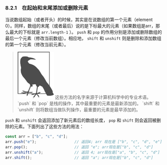 ### 8.2.1　在起始和末尾添加或删除元素

当说数组起始（或者开头）的时候，其实是在说数组的第一个元素（element 0）。同样，数组的末尾（或者最后）说的是下标最大的元素（如果数组是arr，那么最大的下标就是 `arr.length-1` ）。 `push` 和 `pop` 的作用分别是添加或删除数组的最后一个元素（修改当前数组）。相应地， `shift` 和 `unshift` 则是删除和添加数组的第一个元素（修改当前元素）。

> <img class="my_markdown" src="../images/2.png" style="width:116px;  height: 151px; " width="10%"/>
> 这些方法的名字来源于计算机科学中的专业术语。 `push` 和 `pop` 是栈的操作，其中最重要的元素是最新添加的。 `shift` 和 `unshift` 则将数组当做队列操作，最重要的元素是最早添加的。

`push` 和 `unshift` 会返回添加了新元素后的数组长度， `pop` 和 `shift` 则会返回被删除的元素。下面列出了这些方法的用法：

```javascript
const arr = ["b", "c", "d"];
arr.push("e");                 // 返回4; arr 现在是 ["b", "c", "d", "e"]
arr.pop();                     // 返回 "e"; arr现在是["b", "c", "d"]
arr.unshift("a");              // 返回 4; arr现在是["a", "b", "c", "d"]
arr.shift();                   // 返回 "a"; arr现在是["b", "c", "d"]
```

